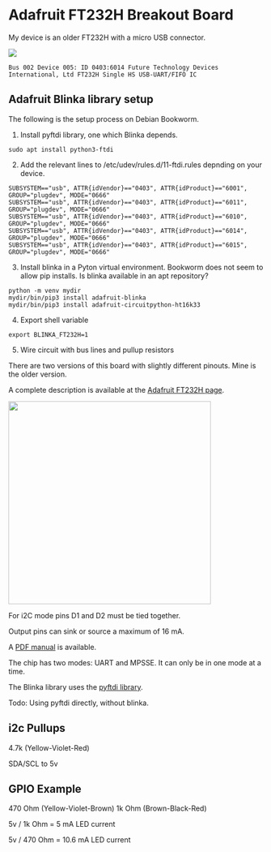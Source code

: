 # Adafruit FT232H Breakout Board

My device is an older FT232H with a micro USB connector.

<img src="ft232h.png">

```
Bus 002 Device 005: ID 0403:6014 Future Technology Devices International, Ltd FT232H Single HS USB-UART/FIFO IC
```

## Adafruit Blinka library setup

The following is the setup process on Debian Bookworm.

1. Install pyftdi library, one which Blinka depends.

```
sudo apt install python3-ftdi
```

2. Add the relevant lines to /etc/udev/rules.d/11-ftdi.rules depnding on your device.

```
SUBSYSTEM=="usb", ATTR{idVendor}=="0403", ATTR{idProduct}=="6001", GROUP="plugdev", MODE="0666"
SUBSYSTEM=="usb", ATTR{idVendor}=="0403", ATTR{idProduct}=="6011", GROUP="plugdev", MODE="0666"
SUBSYSTEM=="usb", ATTR{idVendor}=="0403", ATTR{idProduct}=="6010", GROUP="plugdev", MODE="0666"
SUBSYSTEM=="usb", ATTR{idVendor}=="0403", ATTR{idProduct}=="6014", GROUP="plugdev", MODE="0666"
SUBSYSTEM=="usb", ATTR{idVendor}=="0403", ATTR{idProduct}=="6015", GROUP="plugdev", MODE="0666"
```

3. Install blinka in a Pyton virtual environment. Bookworm does not seem to allow pip installs. Is blinka available in an apt repository?
```
python -m venv mydir
mydir/bin/pip3 install adafruit-blinka
mydir/bin/pip3 install adafruit-circuitpython-ht16k33
```

4. Export shell variable

```
export BLINKA_FT232H=1

```

5. Wire circuit with bus lines and pullup resistors

There are two versions of this board with slightly different pinouts. Mine is the older version.

A complete description is available at the <a href="https://learn.adafruit.com/circuitpython-on-any-computer-with-ft232h/pinouts">Adafruit FT232H page</a>.

<img src="https://cdn-learn.adafruit.com/assets/assets/000/081/360/original/sensors_ft232h_pinouts.png?1569352726" width="400">

For i2C mode pins D1 and D2 must be tied together.

Output pins can sink or source a maximum of 16 mA.

A <a href="https://cdn-learn.adafruit.com/downloads/pdf/adafruit-ft232h-breakout.pdf">PDF manual</a> is available.

The chip has two modes: UART and MPSSE. It can only be in one mode at a time.

The Blinka library uses the <a href="https://eblot.github.io/pyftdi/gpio.html">pyftdi library</a>.

Todo: Using pyftdi directly, without blinka.

## i2c Pullups

4.7k (Yellow-Violet-Red)

SDA/SCL to 5v

## GPIO Example

470 Ohm (Yellow-Violet-Brown)
1k Ohm (Brown-Black-Red)

5v / 1k Ohm = 5 mA LED current

5v / 470 Ohm = 10.6 mA LED current
